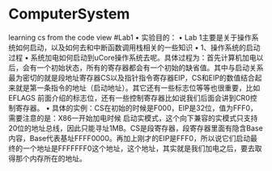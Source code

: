 # ComputerSystem
learning cs from the code view
#Lab1
•	实验目的：
•	Lab 1主要是关于操作系统如何启动，以及如何去和中断函数调用栈相关的一些知识
•	1、操作系统的启动过程
•	系统加电如何启动到uCore操作系统去呢。具体过程为：首先计算机加电以后，会有一个初始状态，所有的寄存器都会有一个初始的缺省值。其中与启动关系最为密切的就是段地址寄存器CS以及指针指令寄存器EIP，CS和EIP的数值结合起来就是第一条指令的地址（启动地址）。其它还有一些标志位等等也很重要，比如EFLAGS 前面介绍的标志位，还有一些控制寄存器比如说我们后面会讲到CR0控制寄存器。
•	具体的实例：CS在初始的时候是F000，EIP是32位，值为FFF0，需要注意的是：X86一开始加电时候 启动实模式，这个向下兼容的实模式只支持20位的地址总线，因此只能寻址1MB。CS是段寄存器，段寄存器里面有隐含Base内容，Base代表基址FFFF0000。再加上刚才的EIP是FFF0，所以说它们启动最终的一个地址是FFFFFFF0这个地址，这个地址，其实就是我们加电之后，要去取得那个内存所在的地址。
